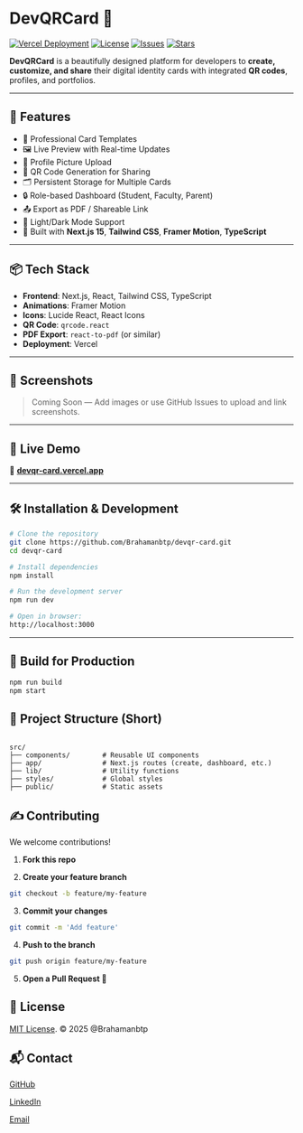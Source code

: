 # DevQRCard 🚀

[![Vercel Deployment](https://vercelbadge.vercel.app/api/Brahamanbtp/devqr-card)](devqr-card.vercel.app)
[![License](https://img.shields.io/github/license/Brahamanbtp/devqr-card)](./LICENSE)
[![Issues](https://img.shields.io/github/issues/Brahamanbtp/devqr-card)](https://github.com/Brahamanbtp/devqr-card/issues)
[![Stars](https://img.shields.io/github/stars/Brahamanbtp/devqr-card?style=social)](https://github.com/Brahamanbtp/devqr-card)

**DevQRCard** is a beautifully designed platform for developers to **create, customize, and share** their digital identity cards with integrated **QR codes**, profiles, and portfolios.

---

## 🌟 Features

- 🎨 Professional Card Templates
- 🖼️ Live Preview with Real-time Updates
- 📸 Profile Picture Upload
- 📱 QR Code Generation for Sharing
- 🗂️ Persistent Storage for Multiple Cards
- 🔒 Role-based Dashboard (Student, Faculty, Parent)
- 📤 Export as PDF / Shareable Link
- 🌙 Light/Dark Mode Support
- 🔧 Built with **Next.js 15**, **Tailwind CSS**, **Framer Motion**, **TypeScript**

---

## 📦 Tech Stack

- **Frontend**: Next.js, React, Tailwind CSS, TypeScript
- **Animations**: Framer Motion
- **Icons**: Lucide React, React Icons
- **QR Code**: `qrcode.react`
- **PDF Export**: `react-to-pdf` (or similar)
- **Deployment**: Vercel

---

## 📸 Screenshots

> Coming Soon — Add images or use GitHub Issues to upload and link screenshots.

---

## 🚀 Live Demo

🔗 **[devqr-card.vercel.app](devqr-card.vercel.app)**

---

## 🛠️ Installation & Development

```bash
# Clone the repository
git clone https://github.com/Brahamanbtp/devqr-card.git
cd devqr-card

# Install dependencies
npm install

# Run the development server
npm run dev

# Open in browser:
http://localhost:3000

```
---

## 🧪 Build for Production

```bash
npm run build
npm start

```

## 🧰 Project Structure (Short)

```

src/
├── components/        # Reusable UI components
├── app/               # Next.js routes (create, dashboard, etc.)
├── lib/               # Utility functions
├── styles/            # Global styles
├── public/            # Static assets

```

## ✍️ Contributing
We welcome contributions!

1. **Fork this repo**

2. **Create your feature branch**

```bash
git checkout -b feature/my-feature
```

3. **Commit your changes**

```bash
git commit -m 'Add feature'
```
4. **Push to the branch**

```bash
git push origin feature/my-feature
```
5. **Open a Pull Request 🎉**

## 📄 License
[MIT License](LICENSE). © 2025 @Brahamanbtp

## 📬 Contact
[GitHub](https://github.com/Brahamanbtp)

[LinkedIn]({https://www.linkedin.com/in/pranay-sharma-9a145b226/)

[Email](pranaysharma5626@gmail.com)
